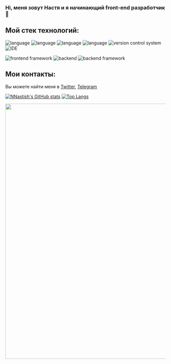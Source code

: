 

### Hi, меня зовут Настя и я начинающий front-end разработчик 👋

## Мой стек технологий: 
![language](https://img.shields.io/badge/JavaScript-informational?style=for-the-badge&logo=JavaScript&logoColor=white&color=000000)
![language](https://img.shields.io/badge/HTML-informational?style=for-the-badge&logo=HTML5&logoColor=white&color=000000)
![language](https://img.shields.io/badge/CSS-informational?style=for-the-badge&logo=CSS3&logoColor=white&color=000000)
![language](https://img.shields.io/badge/WebPack-informational?style=for-the-badge&logo=Webpack&logoColor=white&color=000000)
![version control system](https://img.shields.io/badge/GIT-informational?style=for-the-badge&logo=Git&logoColor=white&color=000000)
![IDE](https://img.shields.io/badge/WebStorm-informational?style=for-the-badge&logo=Webstorm&logoColor=white&color=000000)


![frontend framework](https://img.shields.io/badge/React-informational?style=for-the-badge&logo=React&logoColor=white&color=000000)
![backend](https://img.shields.io/badge/node.js-informational?style=for-the-badge&logo=node.js&logoColor=white&color=000000)
![backend framework](https://img.shields.io/badge/express-informational?style=for-the-badge&logo=express&logoColor=white&color=000000)

<!-- Contacts -->

## Мои контакты: 
Вы можете найти меня в [Twitter][1], [Telegram][2]

<!-- Links to my social media accounts -->

[1]: https://twitter.com/an_nvkv
[2]: https://t.me/novikova_anastacia

<!-- DashBoards -->

[![NNastish's GitHub stats](https://github-readme-stats.vercel.app/api?username=NNastish&show_icons=true&bg_color=000000&title_color=FFFFFF&text_color=FFFFFF&border_color=000000&icon_color=FFFFFF)](https://github.com/anuraghazra/github-readme-stats)
[![Top Langs](https://github-readme-stats.vercel.app/api/top-langs/?username=NNastish&show_icons=true&bg_color=000000&title_color=FFFFFF&text_color=FFFFFF&border_color=000000&icon_color=FFFFFF)](https://github.com/anuraghazra/github-readme-stats)


<img align="center" src="https://media.giphy.com/media/39GAXpLVKvYRO/giphy.gif" width="800x">


<!--
**NNastish/NNastish** is a ✨ _special_ ✨ repository because its `README.md` (this file) appears on your GitHub profile.

Here are some ideas to get you started:

- 🔭 I’m currently working on ...
- 🌱 I’m currently learning ...
- 👯 I’m looking to collaborate on ...
- 🤔 I’m looking for help with ...
- 💬 Ask me about ...
- 📫 How to reach me: ...
- 😄 Pronouns: ...
- ⚡ Fun fact: ...
-->
